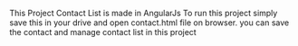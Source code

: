 This Project Contact List is made in AngularJs
To run this project simply save this in your drive and open contact.html file on browser.
you can save the contact and manage contact list in this project
